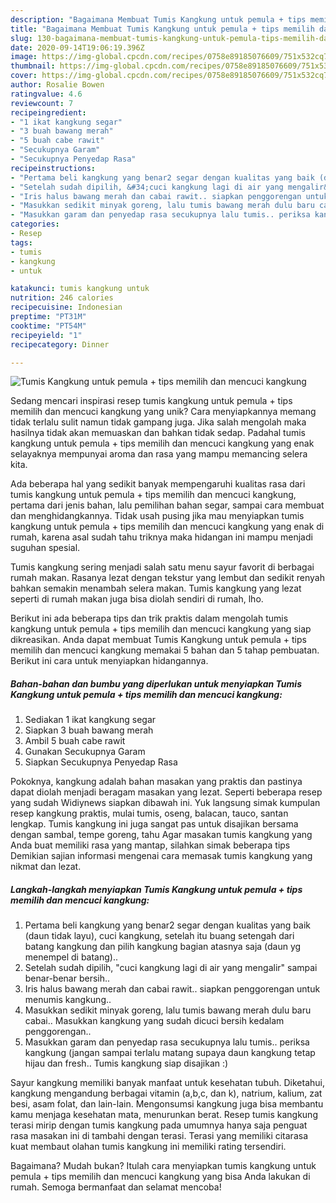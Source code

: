 ```yaml
---
description: "Bagaimana Membuat Tumis Kangkung untuk pemula + tips memilih dan mencuci kangkung, Enak Banget"
title: "Bagaimana Membuat Tumis Kangkung untuk pemula + tips memilih dan mencuci kangkung, Enak Banget"
slug: 130-bagaimana-membuat-tumis-kangkung-untuk-pemula-tips-memilih-dan-mencuci-kangkung-enak-banget
date: 2020-09-14T19:06:19.396Z
image: https://img-global.cpcdn.com/recipes/0758e89185076609/751x532cq70/tumis-kangkung-untuk-pemula-tips-memilih-dan-mencuci-kangkung-foto-resep-utama.jpg
thumbnail: https://img-global.cpcdn.com/recipes/0758e89185076609/751x532cq70/tumis-kangkung-untuk-pemula-tips-memilih-dan-mencuci-kangkung-foto-resep-utama.jpg
cover: https://img-global.cpcdn.com/recipes/0758e89185076609/751x532cq70/tumis-kangkung-untuk-pemula-tips-memilih-dan-mencuci-kangkung-foto-resep-utama.jpg
author: Rosalie Bowen
ratingvalue: 4.6
reviewcount: 7
recipeingredient:
- "1 ikat kangkung segar"
- "3 buah bawang merah"
- "5 buah cabe rawit"
- "Secukupnya Garam"
- "Secukupnya Penyedap Rasa"
recipeinstructions:
- "Pertama beli kangkung yang benar2 segar dengan kualitas yang baik (daun tidak layu), cuci kangkung, setelah itu buang setengah dari batang kangkung dan pilih kangkung bagian atasnya saja (daun yg menempel di batang).."
- "Setelah sudah dipilih, &#34;cuci kangkung lagi di air yang mengalir&#34; sampai benar-benar bersih.."
- "Iris halus bawang merah dan cabai rawit.. siapkan penggorengan untuk menumis kangkung.."
- "Masukkan sedikit minyak goreng, lalu tumis bawang merah dulu baru cabai.. Masukkan kangkung yang sudah dicuci bersih kedalam penggorengan.."
- "Masukkan garam dan penyedap rasa secukupnya lalu tumis.. periksa kangkung (jangan sampai terlalu matang supaya daun kangkung tetap hijau dan fresh.. Tumis kangkung siap disajikan :)"
categories:
- Resep
tags:
- tumis
- kangkung
- untuk

katakunci: tumis kangkung untuk 
nutrition: 246 calories
recipecuisine: Indonesian
preptime: "PT31M"
cooktime: "PT54M"
recipeyield: "1"
recipecategory: Dinner

---
```



![Tumis Kangkung untuk pemula + tips memilih dan mencuci kangkung](https://img-global.cpcdn.com/recipes/0758e89185076609/751x532cq70/tumis-kangkung-untuk-pemula-tips-memilih-dan-mencuci-kangkung-foto-resep-utama.jpg)

Sedang mencari inspirasi resep tumis kangkung untuk pemula + tips memilih dan mencuci kangkung yang unik? Cara menyiapkannya memang tidak terlalu sulit namun tidak gampang juga. Jika salah mengolah maka hasilnya tidak akan memuaskan dan bahkan tidak sedap. Padahal tumis kangkung untuk pemula + tips memilih dan mencuci kangkung yang enak selayaknya mempunyai aroma dan rasa yang mampu memancing selera kita.

Ada beberapa hal yang sedikit banyak mempengaruhi kualitas rasa dari tumis kangkung untuk pemula + tips memilih dan mencuci kangkung, pertama dari jenis bahan, lalu pemilihan bahan segar, sampai cara membuat dan menghidangkannya. Tidak usah pusing jika mau menyiapkan tumis kangkung untuk pemula + tips memilih dan mencuci kangkung yang enak di rumah, karena asal sudah tahu triknya maka hidangan ini mampu menjadi suguhan spesial.

Tumis kangkung sering menjadi salah satu menu sayur favorit di berbagai rumah makan. Rasanya lezat dengan tekstur yang lembut dan sedikit renyah bahkan semakin menambah selera makan. Tumis kangkung yang lezat seperti di rumah makan juga bisa diolah sendiri di rumah, lho.


Berikut ini ada beberapa tips dan trik praktis dalam mengolah tumis kangkung untuk pemula + tips memilih dan mencuci kangkung yang siap dikreasikan. Anda dapat membuat Tumis Kangkung untuk pemula + tips memilih dan mencuci kangkung memakai 5 bahan dan 5 tahap pembuatan. Berikut ini cara untuk menyiapkan hidangannya.

<!--inarticleads1-->

##### Bahan-bahan dan bumbu yang diperlukan untuk menyiapkan Tumis Kangkung untuk pemula + tips memilih dan mencuci kangkung:

1. Sediakan 1 ikat kangkung segar
1. Siapkan 3 buah bawang merah
1. Ambil 5 buah cabe rawit
1. Gunakan Secukupnya Garam
1. Siapkan Secukupnya Penyedap Rasa


Pokoknya, kangkung adalah bahan masakan yang praktis dan pastinya dapat diolah menjadi beragam masakan yang lezat. Seperti beberapa resep yang sudah Widiynews siapkan dibawah ini. Yuk langsung simak kumpulan resep kangkung praktis, mulai tumis, oseng, balacan, tauco, santan lengkap. Tumis kangkung ini juga sangat pas untuk disajikan bersama dengan sambal, tempe goreng, tahu Agar masakan tumis kangkung yang Anda buat memiliki rasa yang mantap, silahkan simak beberapa tips Demikian sajian informasi mengenai cara memasak tumis kangkung yang nikmat dan lezat. 

<!--inarticleads2-->

##### Langkah-langkah menyiapkan Tumis Kangkung untuk pemula + tips memilih dan mencuci kangkung:

1. Pertama beli kangkung yang benar2 segar dengan kualitas yang baik (daun tidak layu), cuci kangkung, setelah itu buang setengah dari batang kangkung dan pilih kangkung bagian atasnya saja (daun yg menempel di batang)..
1. Setelah sudah dipilih, &#34;cuci kangkung lagi di air yang mengalir&#34; sampai benar-benar bersih..
1. Iris halus bawang merah dan cabai rawit.. siapkan penggorengan untuk menumis kangkung..
1. Masukkan sedikit minyak goreng, lalu tumis bawang merah dulu baru cabai.. Masukkan kangkung yang sudah dicuci bersih kedalam penggorengan..
1. Masukkan garam dan penyedap rasa secukupnya lalu tumis.. periksa kangkung (jangan sampai terlalu matang supaya daun kangkung tetap hijau dan fresh.. Tumis kangkung siap disajikan :)


Sayur kangkung memiliki banyak manfaat untuk kesehatan tubuh. Diketahui, kangkung mengandung berbagai vitamin (a,b,c, dan k), natrium, kalium, zat besi, asam folat, dan lain-lain. Mengonsumsi kangkung juga bisa membantu kamu menjaga kesehatan mata, menurunkan berat. Resep tumis kangkung terasi mirip dengan tumis kangkung pada umumnya hanya saja penguat rasa masakan ini di tambahi dengan terasi. Terasi yang memiliki citarasa kuat membaut olahan tumis kangkung ini memiliki rating tersendiri. 

Bagaimana? Mudah bukan? Itulah cara menyiapkan tumis kangkung untuk pemula + tips memilih dan mencuci kangkung yang bisa Anda lakukan di rumah. Semoga bermanfaat dan selamat mencoba!
